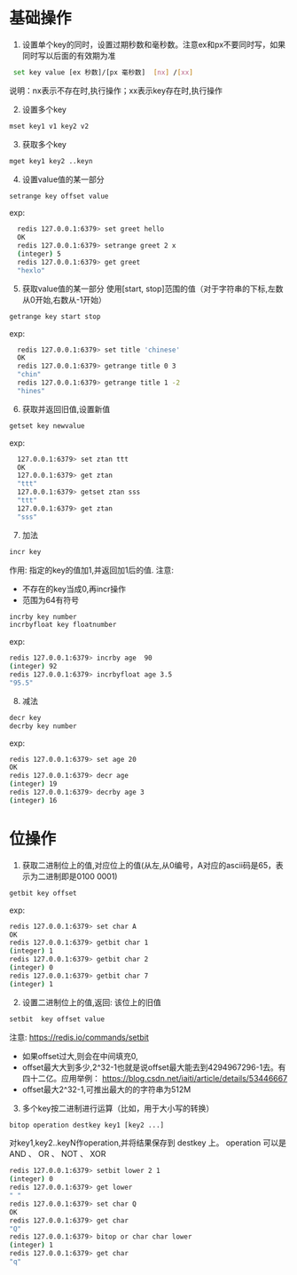 # 基础操作
1. 设置单个key的同时，设置过期秒数和毫秒数。注意ex和px不要同时写，如果同时写以后面的有效期为准
```bash
 set key value [ex 秒数]/[px 毫秒数]  [nx] /[xx]
```
  说明：nx表示不存在时,执行操作；xx表示key存在时,执行操作

2. 设置多个key
```bash
mset key1 v1 key2 v2
```
3. 获取多个key
```bash
mget key1 key2 ..keyn
```
4. 设置value值的某一部分
```bash
setrange key offset value
```
exp:
```bash
  redis 127.0.0.1:6379> set greet hello
  OK
  redis 127.0.0.1:6379> setrange greet 2 x
  (integer) 5
  redis 127.0.0.1:6379> get greet
  "hexlo"
```
5. 获取value值的某一部分 使用[start, stop]范围的值（对于字符串的下标,左数从0开始,右数从-1开始）
```bash
getrange key start stop
```
exp:
```bash
  redis 127.0.0.1:6379> set title 'chinese'
  OK
  redis 127.0.0.1:6379> getrange title 0 3
  "chin"
  redis 127.0.0.1:6379> getrange title 1 -2
  "hines"
```

6. 获取并返回旧值,设置新值
```bash
getset key newvalue
```
exp:
```bash
  127.0.0.1:6379> set ztan ttt
  OK
  127.0.0.1:6379> get ztan
  "ttt"
  127.0.0.1:6379> getset ztan sss
  "ttt"
  127.0.0.1:6379> get ztan
  "sss"
``` 

7. 加法
```bash
incr key
```
作用: 指定的key的值加1,并返回加1后的值.
注意:
- 不存在的key当成0,再incr操作
- 范围为64有符号 
```bash
incrby key number
incrbyfloat key floatnumber
```
exp:
```bash
redis 127.0.0.1:6379> incrby age  90
(integer) 92
redis 127.0.0.1:6379> incrbyfloat age 3.5
"95.5"
```
8. 减法
```bash
decr key
decrby key number
```
exp:
```bash
redis 127.0.0.1:6379> set age 20
OK
redis 127.0.0.1:6379> decr age
(integer) 19
redis 127.0.0.1:6379> decrby age 3
(integer) 16
```

# 位操作
1. 获取二进制位上的值,对应位上的值(从左,从0编号，A对应的ascii码是65，表示为二进制即是0100 0001)
```bash
getbit key offset
```
exp:
```bash
redis 127.0.0.1:6379> set char A
OK
redis 127.0.0.1:6379> getbit char 1
(integer) 1
redis 127.0.0.1:6379> getbit char 2
(integer) 0
redis 127.0.0.1:6379> getbit char 7
(integer) 1
```

2. 设置二进制位上的值,返回: 该位上的旧值
```bash
setbit  key offset value
```
注意: https://redis.io/commands/setbit
- 如果offset过大,则会在中间填充0,
- offset最大大到多少,2^32-1也就是说offset最大能去到4294967296-1去。有四十二亿。应用举例：
https://blog.csdn.net/iaiti/article/details/53446667
- offset最大2^32-1,可推出最大的的字符串为512M

3. 多个key按二进制进行运算（比如，用于大小写的转换）
```bash
bitop operation destkey key1 [key2 ...]
```
对key1,key2..keyN作operation,并将结果保存到 destkey 上。
operation 可以是 AND 、 OR 、 NOT 、 XOR
```bash
redis 127.0.0.1:6379> setbit lower 2 1
(integer) 0
redis 127.0.0.1:6379> get lower
" "
redis 127.0.0.1:6379> set char Q
OK
redis 127.0.0.1:6379> get char
"Q"
redis 127.0.0.1:6379> bitop or char char lower
(integer) 1
redis 127.0.0.1:6379> get char
"q"
```
